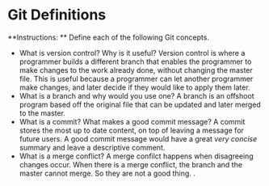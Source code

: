 # Git Definitions

**Instructions: ** Define each of the following Git concepts.

* What is version control?  Why is it useful?
Version control is where a programmer builds a different branch that enables the programmer to make changes to the work already done, without changing the master file. This is useful because a programmer can let another programmer make changes, and later decide if they would like to apply them later.
* What is a branch and why would you use one?
A branch is an offshoot program based off the original file that can be updated and later merged to the master.
* What is a commit? What makes a good commit message?
A commit stores the most up to date content, on top of leaving a message for future users. A good commit message would have a great *very concise* summary and leave a descriptive comment.
* What is a merge conflict? 
A merge confilct happens when disagreeing changes occur. When there is a merge conflict, the branch and the master cannot merge. So they are not a good thing. .